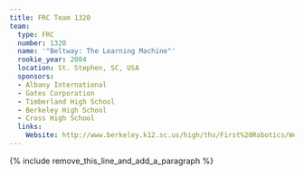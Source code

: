 ```yaml
---
title: FRC Team 1320
team:
  type: FRC
  number: 1320
  name: '"Beltway: The Learning Machine"'
  rookie_year: 2004
  location: St. Stephen, SC, USA
  sponsors:
  - Albany International
  - Gates Corporation
  - Timberland High School
  - Berkeley High School
  - Cross High School
  links:
    Website: http://www.berkeley.k12.sc.us/high/ths/First%20Robotics/Website%204706/home.htm
---
```


{% include remove_this_line_and_add_a_paragraph %}